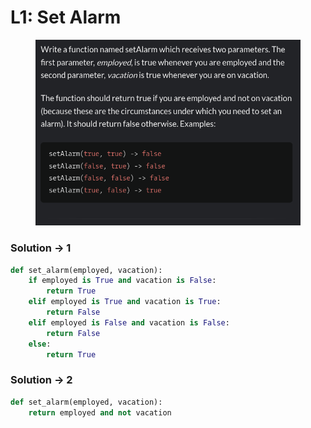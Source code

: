 # L1: Set Alarm

<figure><img src="../../../.gitbook/assets/image.png" alt=""><figcaption></figcaption></figure>

### Solution -> 1&#x20;

```python
def set_alarm(employed, vacation):
    if employed is True and vacation is False:
        return True 
    elif employed is True and vacation is True:
        return False
    elif employed is False and vacation is False:
        return False 
    else:
        return True
```

### Solution -> 2

```python
def set_alarm(employed, vacation):
    return employed and not vacation
```
